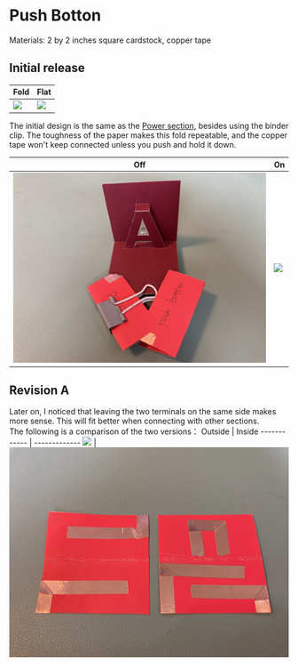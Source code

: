 # Push Botton
Materials: 2 by 2 inches square cardstock, copper tape

## Initial release
Fold | Flat
------------ | -------------
![](https://github.com/Ruhan-Yang/Light-up/blob/master/Push%20Botton/Push%20Botton%201.JPG) | ![](https://github.com/Ruhan-Yang/Light-up/blob/master/Push%20Botton/Push%20Botton%202.JPG)

The initial design is the same as the [Power section](https://github.com/Ruhan-Yang/Light-up/tree/master/Power), besides using the binder clip. The toughness of the paper makes this fold repeatable, and the copper tape won't keep connected unless you push and hold it down.

Off | On
------------ | -------------
![](https://github.com/Ruhan-Yang/Light-up/blob/master/Push%20Botton/Push%20Botton%203.JPG) | ![](https://github.com/Ruhan-Yang/Light-up/blob/master/Push%20Botton/Push%20Botton%204.JPG)

## Revision A
Later on, I noticed that leaving the two terminals on the same side makes more sense. This will fit better when connecting with other sections. \
The following is a comparison of the two versions：
Outside | Inside
------------ | -------------
![](https://github.com/Ruhan-Yang/Light-up/blob/master/Push%20Botton/Push%20Botton%205.JPG) | ![](https://github.com/Ruhan-Yang/Light-up/blob/master/Push%20Botton/Push%20Botton%206.JPG)

